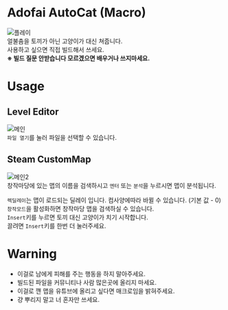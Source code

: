 # Adofai AutoCat (Macro)
![플레이](https://github.com/NoBrain0917/Adofai_AutoCat/blob/master/img/play.gif?raw=true)       
얼불춤을 토끼가 아닌 고양이가 대신 쳐줍니다.    
사용하고 싶으면 직접 빌드해서 쓰세요.    
**※ 빌드 질문 안받습니다 모르겠으면 배우거나 쓰지마세요.**

# Usage
## Level Editor
![메인](https://github.com/NoBrain0917/Adofai_AutoCat/blob/master/img/main.png?raw=true)    
`파일 열기`를 눌러 파일을 선택할 수 있습니다.    

## Steam CustomMap
![메인2](https://github.com/NoBrain0917/Adofai_AutoCat/blob/master/img/main2.png?raw=true)     
창작마당에 있는 맵의 이름을 검색하시고 `엔터` 또는 `분석`을 누르시면 맵이 분석됩니다.           
     
          
             

`렉딜레이`는 맵이 로드되는 딜레이 입니다. 컴사양에따라 바뀔 수 있습니다. (기본 값 - 0)   
`창작모드`을 활성화하면 창작마당 맵을 검색하실 수 있습니다.    
`Insert`키를 누르면 토끼 대신 고양이가 치기 시작합니다.     
끌려면 `Insert`키를 한번 더 눌러주세요.         


# Warning
- 이걸로 남에게 피해를 주는 행동을 하지 말아주세요.
- 빌드된 파일을 커뮤니티나 사람 많은곳에 올리지 마세요.
- 이걸로 깬 맵을 유튜브에 올리고 싶다면 매크로임을 밝혀주세요.
- 걍 뿌리지 말고 너 혼자만 쓰세요.

